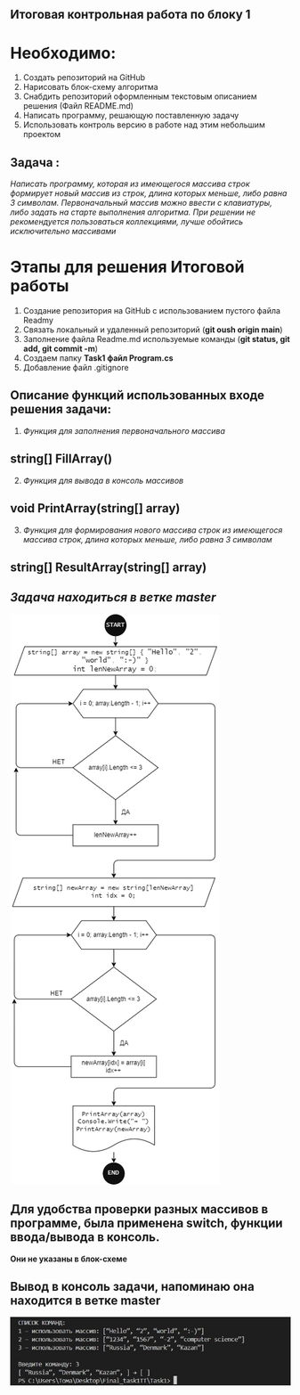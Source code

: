 ## Итоговая контрольная работа по блоку 1
# Необходимо:
1. Создать репозиторий на GitHub
2. Нарисовать блок-схему алгоритма 
3. Снабдить репозиторий оформленным текстовым описанием решения (Файл README.md)
4. Написать программу, решающую поставленную задачу 
5. Использовать контроль версию в работе над этим небольшим проектом 

## Задача :
 *Написать программу, которая из имеющегося массива строк формирует новый массив из строк, длина которых меньше, либо равна 3 символам. Первоначальный массив можно ввести с клавиатуры, либо задать на старте выполнения алгоритма. При решении не рекомендуется пользоваться коллекциями, лучше обойтись исключительно массивами*

 # Этапы для решения Итоговой работы 

 1. Создание репозитория на GitHub c использованием пустого файла Readmy 
 2. Связать локальный и удаленный репозиторий (**git oush origin main**)
 3. Заполнение файла Readme.md используемые команды (**git status, git add, git commit -m**)
 4. Создаем папку **Task1 файл Program.cs**
 5. Добавление файл .gitignore

 ## Описание функций использованных входе решения задачи:

 1. *Функция для заполнения первоначального массива*
 ## string[] FillArray()

 2. *Функция для вывода в консоль массивов*
 ## void PrintArray(string[] array)

 3. *Функция для формирования нового массива строк из имеющегося массива строк, длина которых меньше, либо равна 3 символам*
 ## string[] ResultArray(string[] array)

 ## *Задача находиться в ветке master*

 ![Блок-схема](drawio.png)

## Для удобства проверки разных массивов в программе, была применена switch, функции ввода/вывода в консоль.
**Они не указаны в блок-схеме**

## Вывод в консоль задачи, напоминаю она находится в ветке master 
![Скрин вывода консоль](Taskscrin.jpg)